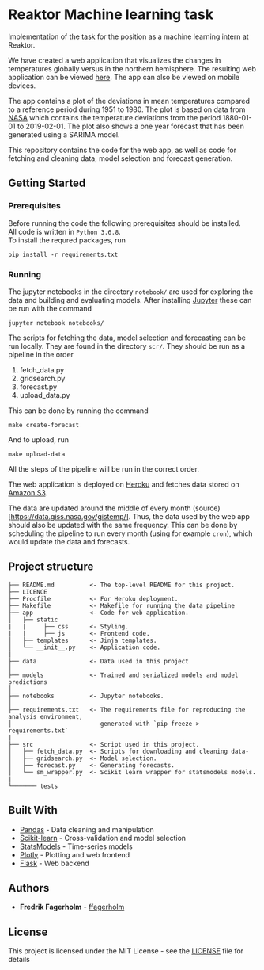 # Reaktor Machine learning task

Implementation of the [task](https://www.reaktor.com/ennakkotehtava-koneoppiminen/) for the position as a machine learning intern at Reaktor.

We have created a web application that visualizes the changes in temperatures globally versus in the northern hemisphere.
The resulting web application can be viewed [here](http://tempdev-dashboard.herokuapp.com/). The app can also be viewed 
on mobile devices.  

The app contains a plot of the deviations in mean temperatures compared to a reference period during 1951 to 1980. The plot is based on data from [NASA](https://data.giss.nasa.gov/gistemp/) which contains the temperature deviations from
the period 1880-01-01 to 2019-02-01. The plot also shows a one year forecast that has been generated using a SARIMA model.

This repository contains the code for the web app, as well as code for fetching and cleaning data, model selection and forecast generation.

## Getting Started

### Prerequisites

Before running the code the following prerequisites should be installed.  
All code is written in `Python 3.6.8`.  
To install the requred packages, run  
```
pip install -r requirements.txt
```

### Running 

The jupyter notebooks in the directory `notebook/` are used for exploring the data and building and evaluating models.
After installing [Jupyter](https://jupyter.org/) these can be run with the command  
```
jupyter notebook notebooks/
```

The scripts for fetching the data, model selection and forecasting can be run locally. They are found in the directory `scr/`. 
They should be run as a pipeline in the order
1. fetch_data.py
2. gridsearch.py
3. forecast.py  
4. upload_data.py

This can be done by running the command  
```
make create-forecast
```

And to upload, run  
```
make upload-data
```

All the steps of the pipeline will be run in the correct order.

The web application is deployed on [Heroku](https://www.heroku.com) and fetches data stored on [Amazon S3](https://aws.amazon.com/s3/). 

The data are updated around the middle of every month (source)[https://data.giss.nasa.gov/gistemp/]. Thus, the data used by the web app should also be updated with the same frequency. This can be done by scheduling the pipeline to run every month (using for example `cron`), which would update the data and forecasts.  

## Project structure

    ├── README.md          <- The top-level README for this project.
    ├── LICENCE
    ├── Procfile           <- For Heroku deployment.
    ├── Makefile           <- Makefile for running the data pipeline
    ├── app                <- Code for web application.
    │   ├── static
    |   |     ├── css      <- Styling.
    |   |     ├── js       <- Frontend code.
    │   ├── templates      <- Jinja templates.
    │   └── __init__.py    <- Application code.
    |
    ├── data               <- Data used in this project
    │
    ├── models             <- Trained and serialized models and model predictions
    │
    ├── notebooks          <- Jupyter notebooks.
    │
    ├── requirements.txt   <- The requirements file for reproducing the analysis environment, 
    │                         generated with `pip freeze > requirements.txt`
    |
    ├── src                <- Script used in this project.
    │   ├── fetch_data.py  <- Scripts for downloading and cleaning data-
    │   ├── gridsearch.py  <- Model selection.
    │   ├── forecast.py    <- Generating forecasts.
    │   └── sm_wrapper.py  <- Scikit learn wrapper for statsmodels models.
    |
    └─────── tests



## Built With

* [Pandas](https://pandas.pydata.org/) - Data cleaning and manipulation
* [Scikit-learn](https://scikit-learn.org/) - Cross-validation and model selection
* [StatsModels](http://www.statsmodels.org/dev/index.html) - Time-series models
* [Plotly](https://plot.ly/) - Plotting and web frontend
* [Flask](http://flask.pocoo.org/) - Web backend


## Authors

* **Fredrik Fagerholm** - [ffagerholm](https://github.com/ffagerholm)

## License

This project is licensed under the MIT License - see the [LICENSE](LICENSE) file for details
